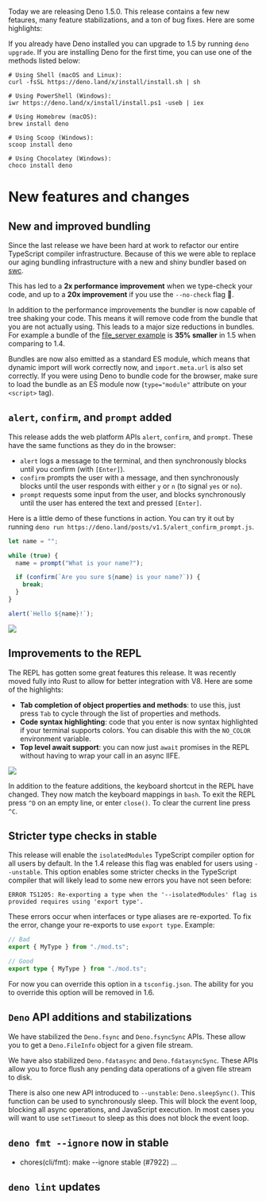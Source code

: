 Today we are releasing Deno 1.5.0. This release contains a few new fetaures,
many feature stabilizations, and a ton of bug fixes. Here are some highlights:

<!--TODO(lucacasonato): summary of highlights-->

If you already have Deno installed you can upgrade to 1.5 by running
`deno upgrade`. If you are installing Deno for the first time, you can use one
of the methods listed below:

```shell
# Using Shell (macOS and Linux):
curl -fsSL https://deno.land/x/install/install.sh | sh

# Using PowerShell (Windows):
iwr https://deno.land/x/install/install.ps1 -useb | iex

# Using Homebrew (macOS):
brew install deno

# Using Scoop (Windows):
scoop install deno

# Using Chocolatey (Windows):
choco install deno
```

# New features and changes

## New and improved bundling

Since the last release we have been hard at work to refactor our entire
TypeScript compiler infrastructure. Because of this we were able to replace our
aging bundling infrastructure with a new and shiny bundler based on
[swc](https://swc.rs/).

This has led to a **2x performance improvement** when we type-check your code,
and up to a **20x improvement** if you use the `--no-check` flag 🚀.

In addition to the performance improvements the bundler is now capable of tree
shaking your code. This means it will remove code from the bundle that you are
not actually using. This leads to a major size reductions in bundles. For
example a bundle of the
[file_server example](https://deno.land/std/http/file_server.ts) is **35%
smaller** in 1.5 when comparing to 1.4.

Bundles are now also emitted as a standard ES module, which means that dynamic
import will work correctly now, and `import.meta.url` is also set correctly. If
you were using Deno to bundle code for the browser, make sure to load the bundle
as an ES module now (`type="module"` attribute on your `<script>` tag).

## `alert`, `confirm`, and `prompt` added

This release adds the web platform APIs `alert`, `confirm`, and `prompt`. These
have the same functions as they do in the browser:

- `alert` logs a message to the terminal, and then synchronously blocks until
  you confirm (with `[Enter]`).
- `confirm` prompts the user with a message, and then synchronously blocks until
  the user responds with either `y` or `n` (to signal `yes` or `no`).
- `prompt` requests some input from the user, and blocks synchronously until the
  user has entered the text and pressed `[Enter]`.

Here is a little demo of these functions in action. You can try it out by
running `deno run https://deno.land/posts/v1.5/alert_confirm_prompt.js`.

```js
let name = "";

while (true) {
  name = prompt("What is your name?");

  if (confirm(`Are you sure ${name} is your name?`)) {
    break;
  }
}

alert(`Hello ${name}!`);
```

<img src="/posts/v1.5/alert_confirm_prompt.gif">

## Improvements to the REPL

The REPL has gotten some great features this release. It was recently moved
fully into Rust to allow for better integration with V8. Here are some of the
highlights:

- **Tab completion of object properties and methods**: to use this, just press
  `Tab` to cycle through the list of properties and methods.
- **Code syntax highlighting**: code that you enter is now syntax highlighted if
  your terminal supports colors. You can disable this with the `NO_COLOR`
  environment variable.
- **Top level await support**: you can now just `await` promises in the REPL
  without having to wrap your call in an async IIFE.

<img src="/posts/v1.5/repl.gif">

In addition to the feature additions, the keyboard shortcut in the REPL have
changed. They now match the keyboard mappings in `bash`. To exit the REPL press
`^D` on an empty line, or enter `close()`. To clear the current line press `^C`.

## Stricter type checks in stable

This release will enable the `isolatedModules` TypeScript compiler option for
all users by default. In the 1.4 release this flag was enabled for users using
`--unstable`. This option enables some stricter checks in the TypeScript
compiler that will likely lead to some new errors you have not seen before:

```
ERROR TS1205: Re-exporting a type when the '--isolatedModules' flag is provided requires using 'export type'.
```

These errors occur when interfaces or type aliases are re-exported. To fix the
error, change your re-exports to use `export type`. Example:

```ts
// Bad
export { MyType } from "./mod.ts";

// Good
export type { MyType } from "./mod.ts";
```

For now you can override this option in a `tsconfig.json`. The ability for you
to override this option will be removed in 1.6.

## `Deno` API additions and stabilizations

We have stabilized the `Deno.fsync` and `Deno.fsyncSync` APIs. These allow you
to get a `Deno.FileInfo` object for a given file stream.

We have also stabilized `Deno.fdatasync` and `Deno.fdatasyncSync`. These APIs
allow you to force flush any pending data operations of a given file stream to
disk.

There is also one new API introduced to `--unstable`: `Deno.sleepSync()`. This
function can be used to synchronously sleep. This will block the event loop,
blocking all async operations, and JavaScript execution. In most cases you will
want to use `setTimeout` to sleep as this does not block the event loop.

## `deno fmt --ignore` now in stable

- chores(cli/fmt): make --ignore stable (#7922) …

## `deno lint` updates
